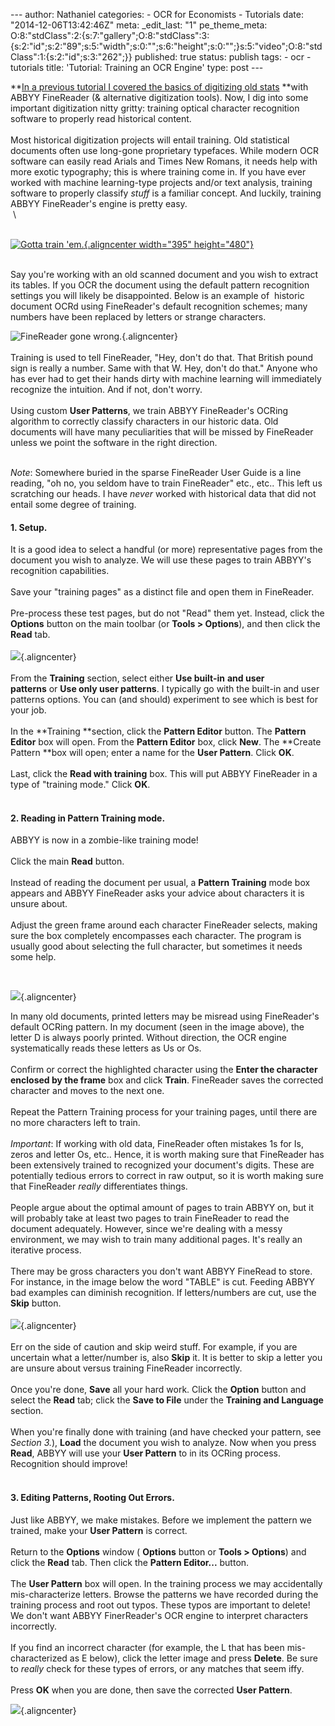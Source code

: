 --- author: Nathaniel categories: - OCR for Economists - Tutorials date:
"2014-12-06T13:42:46Z" meta: \_edit\_last: "1" pe\_theme\_meta:
O:8:"stdClass":2:{s:7:"gallery";O:8:"stdClass":3:{s:2:"id";s:2:"89";s:5:"width";s:0:"";s:6:"height";s:0:"";}s:5:"video";O:8:"stdClass":1:{s:2:"id";s:3:"262";}}
published: true status: publish tags: - ocr - tutorials title:
'Tutorial: Training an OCR Engine' type: post ---

**[In a previous tutorial I covered the basics of digitizing old
stats](http://www.nathanlane.info/?p=281 "Tutorial: A Beginner’s Guide to Scraping Historic Table Data") **with
ABBYY FineReader (& alternative digitization tools). Now, I dig into
some important digitization nitty gritty: training optical character
recognition software to properly read historical content.\
 \
Most historical digitization projects will entail training. Old
statistical documents often use long-gone proprietary typefaces. While
modern OCR software can easily read Arials and Times New Romans, it
needs help with more exotic typography; this is where training come in.
If you have ever worked with machine learning-type projects and/or text
analysis, training software to properly classify *stuff* is a familiar
concept. And luckily, training ABBYY FineReader's engine is pretty
easy.\
 \

\
[![Gotta train
'em.](%7B%7B%20site.baseurl%20%7D%7D/assets/robotguy.jpg){.aligncenter
width="395"
height="480"}](http://www.nathanlane.info/?p=421 "Tutorial: Training an OCR Engine")

 \
Say you're working with an old scanned document and you wish to extract
its tables. If you OCR the document using the default pattern
recognition settings you will likely be disappointed. Below is an
example of  historic document OCRd using FineReader's default
recognition schemes; many numbers have been replaced by letters or
strange characters.

![FineReader gone
wrong.](%7B%7B%20site.baseurl%20%7D%7D/assets/badex.png){.aligncenter}\
 \
Training is used to tell FineReader, "Hey, don't do that. That British
pound sign is really a number. Same with that W. Hey, don't do that."
Anyone who has ever had to get their hands dirty with machine learning
will immediately recognize the intuition. And if not, don't worry.\
 \
Using custom **User Patterns**, we train ABBYY FineReader's OCRing
algorithm to correctly classify characters in our historic data. Old
documents will have many peculiarities that will be missed by FineReader
unless we point the software in the right direction.\
 

*Note*: Somewhere buried in the sparse FineReader User Guide is a line
reading, "oh no, you seldom have to train FineReader" etc., etc.. This
left us scratching our heads. I have *never* worked with historical data
that did not entail some degree of training.

#### 1. Setup.

It is a good idea to select a handful (or more) representative pages
from the document you wish to analyze. We will use these pages to train
ABBYY's recognition capabilities.\
 \
Save your "training pages" as a distinct file and open them in
FineReader.\
 \
Pre-process these test pages, but do not "Read" them yet. Instead, click
the **Options** button on the main toolbar (or **Tools &gt; Options**),
and then click the **Read** tab.\
 \
![](%7B%7B%20site.baseurl%20%7D%7D/assets/ex2.png){.aligncenter}\
 \
From the **Training** section, select either **Use built-in** **and user
patterns** or **Use only user patterns**. I typically go with the
built-in and user patterns options. You can (and should) experiment to
see which is best for your job.\
 \
In the **Training **section, click the **Pattern Editor** button.
The **Pattern Editor** box will open. From the **Pattern Editor** box,
click **New**. The **Create Pattern **box will open; enter a name for
the **User Pattern**. Click **OK**.\
 \
Last, click the **Read with training** box. This will put ABBYY
FineReader in a type of "training mode." Click **OK**.\
 

#### 2. Reading in Pattern Training mode.

ABBYY is now in a zombie-like training mode!\
 \
Click the main **Read** button.\
 \
Instead of reading the document per usual, a **Pattern Training** mode
box appears and ABBYY FineReader asks your advice about characters it is
unsure about.\
 \
Adjust the green frame around each character FineReader selects, making
sure the box completely encompasses each character. The program is
usually good about selecting the full character, but sometimes it needs
some help.

 

![](%7B%7B%20site.baseurl%20%7D%7D/assets/ex3.png){.aligncenter}

In many old documents, printed letters may be misread using FineReader's
default OCRing pattern. In my document (seen in the image above), the
letter D is always poorly printed. Without direction, the OCR engine
systematically reads these letters as Us or Os.\
 \
Confirm or correct the highlighted character using the **Enter the
character enclosed by the frame** box and click **Train**.
FineReader saves the corrected character and moves to the next one.\
 \
Repeat the Pattern Training process for your training pages, until there
are no more characters left to train.\
 \
*Important*: If working with old data, FineReader often mistakes 1s for
Is, zeros and letter Os, etc.. Hence, it is worth making sure that
FineReader has been extensively trained to recognized your document's
digits. These are potentially tedious errors to correct in raw output,
so it is worth making sure that FineReader *really* differentiates
things.\
 \
People argue about the optimal amount of pages to train ABBYY on, but it
will probably take at least two pages to train FineReader to read the
document adequately. However, since we're dealing with a messy
environment, we may wish to train many additional pages. It's really an
iterative process.\
 \
There may be gross characters you don't want ABBYY FineRead to store.
For instance, in the image below the word "TABLE" is cut. Feeding ABBYY
bad examples can diminish recognition. If letters/numbers are cut, use
the **Skip** button.\
 \
![](%7B%7B%20site.baseurl%20%7D%7D/assets/ex4.png){.aligncenter}\
 \
Err on the side of caution and skip weird stuff. For example, if you are
uncertain what a letter/number is, also **Skip** it. It is better
to skip a letter you are unsure about versus training FineReader
incorrectly.\
 \
Once you're done, **Save** all your hard work. Click the **Option**
button and select the **Read** tab; click the **Save to File** under the
**Training and Language** section.\
 \
When you're finally done with training (and have checked your pattern,
see *Section 3.*), **Load** the document you wish to analyze. Now when
you press **Read**, ABBYY will use your **User Pattern** to in its
OCRing process. Recognition should improve!\
 

#### 3. Editing Patterns, Rooting Out Errors.

Just like ABBYY, we make mistakes. Before we implement the pattern we
trained, make your **User Pattern** is correct.\
 \
Return to the **Options** window ( **Options** button or **Tools &gt;
Options**) and click the **Read** tab. Then click the **Pattern
Editor...** button.\
 \
The **User Pattern** box will open. In the training process we may
accidentally mis-characterize letters. Browse the patterns we have
recorded during the training process and root out typos. These typos are
important to delete! We don't want ABBYY FinerReader's OCR engine to
interpret characters incorrectly.\
 \
If you find an incorrect character (for example, the L that has been
mis-characterized as E below), click the letter image and
press **Delete**. Be sure to *really* check for these types of errors,
or any matches that seem iffy.\
 \
Press **OK** when you are done, then save the corrected **User
Pattern**.

![](%7B%7B%20site.baseurl%20%7D%7D/assets/ex5.png){.aligncenter}
